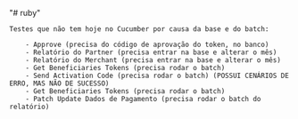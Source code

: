 "# ruby" 


    Testes que não tem hoje no Cucumber por causa da base e do batch:

        - Approve (precisa do código de aprovação do token, no banco)
        - Relatório do Partner (precisa entrar na base e alterar o mês)
        - Relatório do Merchant (precisa entrar na base e alterar o mês)
        - Get Beneficiaries Tokens (precisa rodar o batch)
        - Send Activation Code (precisa rodar o batch) (POSSUI CENÁRIOS DE ERRO, MAS NÃO DE SUCESSO)
        - Get Beneficiaries Tokens (precisa rodar o batch)
        - Patch Update Dados de Pagamento (precisa rodar o batch do relatório)